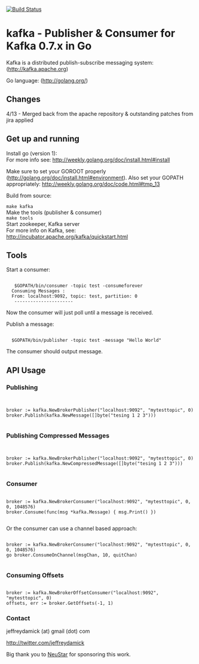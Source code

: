 [![Build Status](https://travis-ci.org/jdamick/kafka.png?branch=master)](https://travis-ci.org/jdamick/kafka)

# kafka - Publisher & Consumer for Kafka 0.7.x in Go #

Kafka is a distributed publish-subscribe messaging system: (http://kafka.apache.org)

Go language: (http://golang.org/) <br/>

## Changes

4/13 - Merged back from the apache repository & outstanding patches from jira applied


## Get up and running ##

Install go (version 1): <br/>
For more info see: http://weekly.golang.org/doc/install.html#install 

Make sure to set your GOROOT properly (http://golang.org/doc/install.html#environment).
Also set your GOPATH appropriately: http://weekly.golang.org/doc/code.html#tmp_13


Build from source:

<code>make kafka</code>
<br/>
Make the tools (publisher & consumer) <br/>
<code>make tools</code>
<br/>
Start zookeeper, Kafka server <br/>
For more info on Kafka, see: http://incubator.apache.org/kafka/quickstart.html



## Tools ##

Start a consumer:
<pre><code>
   $GOPATH/bin/consumer -topic test -consumeforever
  Consuming Messages :
  From: localhost:9092, topic: test, partition: 0
   ---------------------- 
</code></pre>

Now the consumer will just poll until a message is received.
  
Publish a message:
<pre><code>
  $GOPATH/bin/publisher -topic test -message "Hello World"
</code></pre>

The consumer should output message.

## API Usage ##

### Publishing ###


<pre><code>

broker := kafka.NewBrokerPublisher("localhost:9092", "mytesttopic", 0)
broker.Publish(kafka.NewMessage([]byte("tesing 1 2 3")))

</code></pre>


### Publishing Compressed Messages ###

<pre><code>

broker := kafka.NewBrokerPublisher("localhost:9092", "mytesttopic", 0)
broker.Publish(kafka.NewCompressedMessage([]byte("tesing 1 2 3")))

</code></pre>


### Consumer ###

<pre><code>
broker := kafka.NewBrokerConsumer("localhost:9092", "mytesttopic", 0, 0, 1048576)
broker.Consume(func(msg *kafka.Message) { msg.Print() })

</code></pre>

Or the consumer can use a channel based approach:

<pre><code>
broker := kafka.NewBrokerConsumer("localhost:9092", "mytesttopic", 0, 0, 1048576)
go broker.ConsumeOnChannel(msgChan, 10, quitChan)

</code></pre>

### Consuming Offsets ###

<pre><code>
broker := kafka.NewBrokerOffsetConsumer("localhost:9092", "mytesttopic", 0)
offsets, err := broker.GetOffsets(-1, 1)
</code></pre>


### Contact ###

jeffreydamick (at) gmail (dot) com

http://twitter.com/jeffreydamick

Big thank you to [NeuStar](http://neustar.biz) for sponsoring this work.


